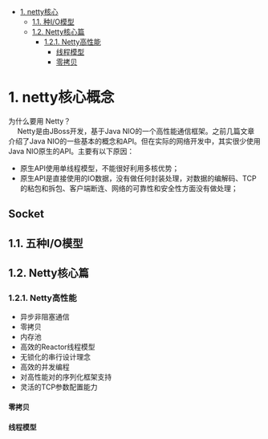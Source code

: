 
<!-- TOC -->

- [1. netty核心](#1-netty核心)
    - [1.1. 种I/O模型](#11-种io模型)
    - [1.2. Netty核心篇](#12-netty核心篇)
        - [1.2.1. Netty高性能](#121-netty高性能)
            - [线程模型](#线程模型)
            - [零拷贝](#零拷贝)

<!-- /TOC -->



# 1. netty核心概念  
<!-- 

-->


为什么要用 Netty？  
&emsp; Netty是由JBoss开发，基于Java NIO的一个高性能通信框架。之前几篇文章介绍了Java NIO的一些基本的概念和API。但在实际的网络开发中，其实很少使用Java NIO原生的API。主要有以下原因：  

* 原生API使用单线程模型，不能很好利用多核优势；  
* 原生API是直接使用的IO数据，没有做任何封装处理，对数据的编解码、TCP的粘包和拆包、客户端断连、网络的可靠性和安全性方面没有做处理；  

<!-- 

因为 Netty 具有下面这些优点，并且相比于直接使用 JDK 自带的 NIO 相关的 API 来说更加易用。

    统一的 API，支持多种传输类型，阻塞和非阻塞的。
    简单而强大的线程模型。
    自带编解码器解决 TCP 粘包/拆包问题。
    自带各种协议栈。
    真正的无连接数据包套接字支持。
    比直接使用 Java 核心 API 有更高的吞吐量、更低的延迟、更低的资源消耗和更少的内存复制。
    安全性不错，有完整的 SSL/TLS 以及 StartTLS 支持。
    社区活跃
    成熟稳定，经历了大型项目的使用和考验，而且很多开源项目都使用到了 Netty， 比如我们经常接触的 Dubbo、RocketMQ 等等。
    ......
-->

## Socket  


## 1.1. 五种I/O模型  

<!-- 
四图，读懂 BIO、NIO、AIO、多路复用 IO 的区别 
https://mp.weixin.qq.com/s/CRd3-vRD7xwoexqv7xyHRw
彤哥说netty系列之IO的五种模型
https://mp.weixin.qq.com/s?__biz=Mzg2ODA0ODM0Nw==&mid=2247484080&idx=1&sn=54d451db27af1067365ed1fef94a0b2d&chksm=ceb30e04f9c48712bcc13ecb14014fd3b244385881d1aabd66e794b14429ce938b8296f54297&mpshare=1&scene=1&srcid=&sharer_sharetime=1573694075606&sharer_shareid=b256218ead787d58e0b58614a973d00d&key=0fd7b4fa2fb2f076f6b32bb04fcdff32f38e3e711297c12c2ac01f3cda80a8dbf8e95fe381e01b6d0fb0124c2b23cde0c2d17b5f5363615e42acd8ef9d1dd60a86ac6cf94adacae356330adbe943613b&ascene=1&uin=MTE1MTYxNzY2MQ%3D%3D&devicetype=Windows+10&version=62070152&lang=zh_CN&pass_ticket=9PZBgG0W8u5aIQH8JwuoebfJbcWXVv%2F8Jwpab0URWoWCafXeDrv6e7zaSa2n%2B7Oa
-->



## 1.2. Netty核心篇  

<!-- 
你要的Netty常见面试题总结，敖丙搞来了！
https://mp.weixin.qq.com/s/eJ-dAtOYsxylGL7pBv7VVA
-->

### 1.2.1. Netty高性能  

* 异步非阻塞通信  
* 零拷贝  
* 内存池
* 高效的Reactor线程模型  
* 无锁化的串行设计理念  
* 高效的并发编程  
* 对高性能对的序列化框架支持
* 灵活的TCP参数配置能力


#### 零拷贝  
<!-- 

原来 8 张图，就可以搞懂「零拷贝」了
https://mp.weixin.qq.com/s/P0IP6c_qFhuebwdwD8HM7w

netty初识
https://blog.csdn.net/yxf15732625262/article/details/81302162
-->


#### 线程模型  

<!--
Netty系列文章之Netty线程模型
https://juejin.im/post/5dac6ef75188252bc1657ead

说说Netty的线程模型 
https://mp.weixin.qq.com/s?__biz=MzAxNjM2MTk0Ng==&mid=2247488256&idx=3&sn=253eb6ba1f500d545bd8c836adaf1980&chksm=9bf4a3b5ac832aa3bb05595fac709334dd318698e577fa00b16d696a0fe235d3dee24cee3c75&mpshare=1&scene=1&srcid=&sharer_sharetime=1566173423019&sharer_shareid=b256218ead787d58e0b58614a973d00d&key=5ead8116cc3d877610998f2c6fdc157f31c27badb458427f3cab67f312240f562e06a1819f6ac147c195e43f2d840d672dd0cf1f80fdb1dac6e8bd0157492bfe8b87c145bb2fe49422115139efca9e03&ascene=1&uin=MTE1MTYxNzY2MQ%3D%3D&devicetype=Windows+10&version=62060844&lang=zh_CN&pass_ticket=dj0rerrTmP1viAq%2FqHfGf12HB9AUM6AWfIt3Bw3twmsR0CedhQsJ3IHhoWnQJOqn

Netty 线程模型
https://mp.weixin.qq.com/s/eJ-dAtOYsxylGL7pBv7VVA
-->